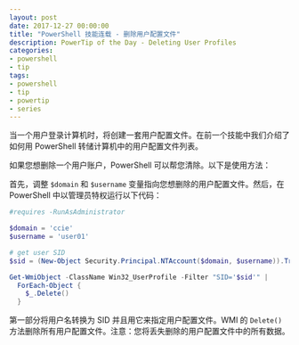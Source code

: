 ```yaml
---
layout: post
date: 2017-12-27 00:00:00
title: "PowerShell 技能连载 - 删除用户配置文件"
description: PowerTip of the Day - Deleting User Profiles
categories:
- powershell
- tip
tags:
- powershell
- tip
- powertip
- series
---
```

当一个用户登录计算机时，将创建一套用户配置文件。在前一个技能中我们介绍了如何用 PowerShell 转储计算机中的用户配置文件列表。

如果您想删除一个用户账户，PowerShell 可以帮您清除。以下是使用方法：

首先，调整 `$domain` 和 `$username` 变量指向您想删除的用户配置文件。然后，在 PowerShell 中以管理员特权运行以下代码：

```powershell
#requires -RunAsAdministrator

$domain = 'ccie'
$username = 'user01'

# get user SID
$sid = (New-Object Security.Principal.NTAccount($domain, $username)).Translate([Security.Principal.SecurityIdentifier]).Value

Get-WmiObject -ClassName Win32_UserProfile -Filter "SID='$sid'" |
  ForEach-Object { 
    $_.Delete()
  }
```

第一部分将用户名转换为 SID 并且用它来指定用户配置文件。WMI 的 `Delete()` 方法删除所有用户配置文件。注意：您将丢失删除的用户配置文件中的所有数据。

<!--本文国际来源：[Deleting User Profiles](http://community.idera.com/powershell/powertips/b/tips/posts/deleting-user-profiles)-->
